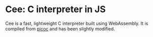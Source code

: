 # Cee: C interpreter in JS

Cee is a fast, lightweight C interpreter built using WebAssembly. It is compiled from [picoc](https://gitlab.com/zsaleeba/picoc) and has been slightly modified.
